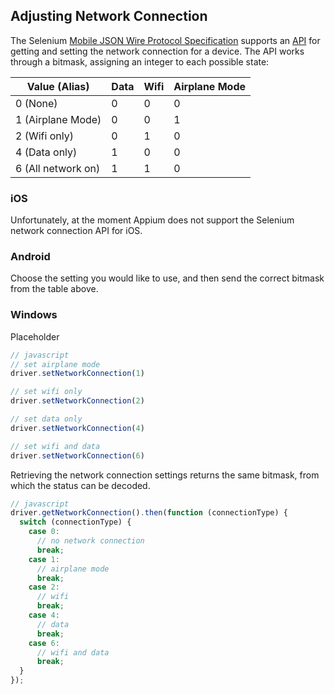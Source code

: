 ## Adjusting Network Connection

The Selenium [Mobile JSON Wire Protocol Specification](https://github.com/SeleniumHQ/mobile-spec/blob/master/spec-draft.md) supports an [API](https://github.com/SeleniumHQ/mobile-spec/blob/master/spec-draft.md#104) for getting and setting the network connection for a device. The API works through a bitmask, assigning an integer to each possible state:

| Value (Alias)      | Data | Wifi | Airplane Mode |
| ------------------ | ---- | ---- | ------------- |
| 0 (None)           | 0    | 0    | 0 |
| 1 (Airplane Mode)  | 0    | 0    | 1 |
| 2 (Wifi only)      | 0    | 1    | 0 |
| 4 (Data only)      | 1    | 0    | 0 |
| 6 (All network on) | 1    | 1    | 0 |

### iOS

Unfortunately, at the moment Appium does not support the Selenium network
connection API for iOS.

### Android

Choose the setting you would like to use, and then send the correct bitmask from
the table above.

### Windows

Placeholder

```javascript
// javascript
// set airplane mode
driver.setNetworkConnection(1)

// set wifi only
driver.setNetworkConnection(2)

// set data only
driver.setNetworkConnection(4)

// set wifi and data
driver.setNetworkConnection(6)
```

Retrieving the network connection settings returns the same bitmask, from which
the status can be decoded.

```javascript
// javascript
driver.getNetworkConnection().then(function (connectionType) {
  switch (connectionType) {
    case 0:
      // no network connection
      break;
    case 1:
      // airplane mode
      break;
    case 2:
      // wifi
      break;
    case 4:
      // data
      break;
    case 6:
      // wifi and data
      break;
  }
});
```

